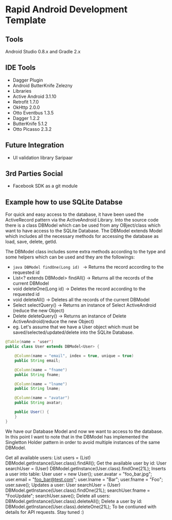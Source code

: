 Rapid Android Development Template
==================================

## Tools
Android Studio 0.8.x and Gradle 2.x

## IDE Tools
* Dagger Plugin
* Android ButterKnife Zelezny
* Libraries
* Active Android 3.1.10
* Retrofit 1.7.0
* OkHttp 2.0.0
* Otto Eventbus 1.3.5
* Dagger 1.2.2
* ButterKnife 5.1.2
* Otto Picasso 2.3.2

## Future Integration
* UI validation library Saripaar

## 3rd Parties Social
* Facebook SDK as a git module

## Example how to use SQLite Databse
For quick and easy access to the database, it have been used the ActiveRecord pattern via the ActiveAndroid Library. Into the source code there is a class DBModel<T> which can be used from any OBject/class which want to have access to the SQLite Database. The DBModel<T> extends Model which includes all the necessary methods for accessing the database as load, save, delete, getId.

The DBModel<T> class includes some extra methods according to the type <T> and some helpers which can be used and they are the followings:

* ```java DBModel findOne(Long id) ``` -> Returns the record according to the requested id
* List<? extends DBModel> findAll() -> Returns all the records of the current DBModel<T>
* void deleteOne(Long id) -> Deletes the record according to the requested id
* void deleteAll() -> Deletes all the records of the current DBModel<T>
* Select selectQuery() -> Returns an instance of Select ActiveAndroid (reduce the new Object)
* Delete deleteQuery() -> Returns an instance of Delete ActiveAndroid(reduce the new Object)
* eg. Let's assume that we have a User object which must be saved/selected/updated/delete into the SQLite Database.
```java
@Table(name = 'user')
public class User extends DBModel<User> {

    @Column(name = "email", index = true, unique = true)
    public String email;

    @Column(name = "fname")
    public String fname;

    @Column(name = "lname")
    public String lname;

    @Column(name = "avatar")
    public String avatar;

    public User() {
    }
}
```
We have our Database Model and now we want to access to the database. In this point I want to note that in the DBModel has implemented the Singletton Holder pattern in order to avoid multiple instances of the same DBModel<T>.

Get all available users:
List<User> users = (List<User>) DBModel.getInstance(User.class).findAll();
Get the available user by id:
User searchUser = (User) DBModel.getInstance(User.class).findOne(21L);
Inserts a user into table:
User user = new User();
user.avatar = "foo_bar.jpg";
user.email  = "foo_bar@test.com";
user.lname  = "Bar";
user.fname  = "Foo";
user.save();
Updates a user:
User searchUser = (User) DBModel.getInstance(User.class).findOne(21L);
searchUser.fname  = "FooUpdate";
searchUser.save();
Delete all users:
DBModel.getInstance(User.class).deleteAll();
Delete a user by id:
DBModel.getInstance(User.class).deleteOne(21L);
To be contiuned with details for API requests. Stay tuned :)
